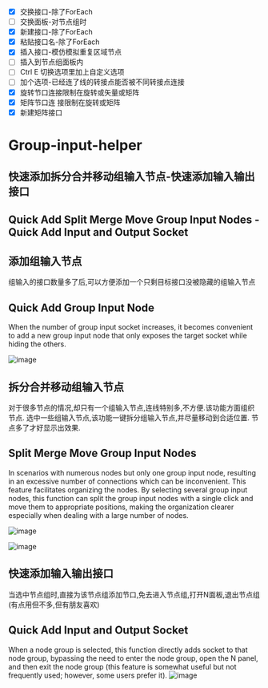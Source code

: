 * [X] 交换接口-除了ForEach
* [ ] 交换面板-对节点组时
* [X] 新建接口-除了ForEach
* [X] 粘贴接口名-除了ForEach
* [X] 插入接口-模仿模拟重复区域节点
* [ ] 插入到节点组面板内
* [ ] Ctrl E 切换选项里加上自定义选项
* [ ] 加个选项-已经连了线的转接点能否被不同转接点连接
* [X] 旋转节口连接限制在旋转或矢量或矩阵
* [X] 矩阵节口连  接限制在旋转或矩阵
* [X] 新建矩阵接口

# Group-input-helper

## 快速添加拆分合并移动组输入节点-快速添加输入输出接口

## Quick Add Split Merge Move Group Input Nodes - Quick Add Input and Output Socket

## 添加组输入节点

组输入的接口数量多了后,可以方便添加一个只剩目标接口没被隐藏的组输入节点

## Quick  Add Group Input Node

When the number of group input socket increases, it becomes convenient to add a new group input node that only exposes the target socket while hiding the others.

![image](https://github.com/user-attachments/assets/6dad262e-7874-4c84-b322-67005b2e8097)

## 拆分合并移动组输入节点

对于很多节点的情况,却只有一个组输入节点,连线特别多,不方便.该功能方面组织节点.
选中一些组输入节点,该功能一键拆分组输入节点,并尽量移动到合适位置.
节点多了才好显示出效果.

## Split Merge Move Group Input Nodes

In scenarios with numerous nodes but only one group input node, resulting in an excessive number of connections which can be inconvenient. This feature facilitates organizing the nodes. By selecting several group input nodes, this function can split the group input nodes with a single click and move them to appropriate positions, making the organization clearer especially when dealing with a large number of nodes.

![image](https://github.com/user-attachments/assets/f51635da-f58b-4506-889e-da21809d63f4)

![image](https://github.com/user-attachments/assets/6215a476-1500-4255-9535-48979fa40ad0)

## 快速添加输入输出接口

当选中节点组时,直接为该节点组添加节口,免去进入节点组,打开N面板,退出节点组(有点用但不多,但有朋友喜欢)

## Quick Add Input and Output Socket

When a node group is selected, this function directly adds socket to that node group, bypassing the need to enter the node group, open the N panel, and then exit the node group (this feature is somewhat useful but not frequently used; however, some users prefer it).
![image](https://github.com/user-attachments/assets/c5103b40-818f-4dfd-bfff-948dc88f700e)
